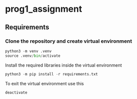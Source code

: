 # prog1_assignment

## Requirements

### Clone the repository and create virtual environment

```python
python3 -m venv .venv
source .venv/bin/activate
```

Install the required libraries inside the virtual environment

```python
python3 -m pip install -r requirements.txt
```

To exit the virtual environment use this

```
deactivate
```

